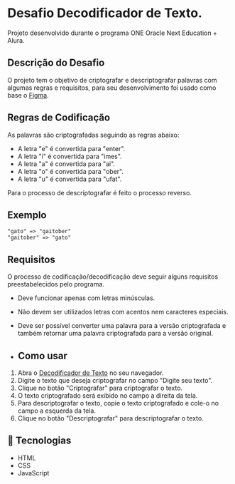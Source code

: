 ﻿# Desafio Decodificador de Texto.

Projeto desenvolvido durante o programa ONE Oracle Next Education + Alura.

## Descrição do Desafio

O projeto tem o objetivo de criptografar e descriptografar palavras com algumas regras e requisitos, para seu desenvolvimento foi usado como base o [Figma](https://www.figma.com/file/tvFEYhVfZTjdJ5P24RGV21/Alura-Challenge---Desafio-1---L%C3%B3gica?type=design&node-id=16-802&mode=design).

## Regras de Codificação
As palavras são criptografadas seguindo as regras abaixo:

- A letra "e" é convertida para "enter".
- A letra "i" é convertida para "imes".
- A letra "a" é convertida para "ai".
- A letra "o" é convertida para "ober".
- A letra "u" é convertida para "ufat".

Para o processo de descriptografar é feito o processo reverso.

## Exemplo
```
"gato" => "gaitober"
"gaitober" => "gato"
```

## Requisitos
O processo de codificação/decodificação deve seguir alguns requisitos preestabelecidos pelo programa.

- Deve funcionar apenas com letras minúsculas.
- Não devem ser utilizados letras com acentos nem caracteres especiais.
- Deve ser possível converter uma palavra para a versão criptografada e também retornar uma palavra criptografada para a versão original.

- ## Como usar

1. Abra o [Decodificador de Texto](https://decodificador-de-texto-texxas.vercel.app/) no seu navegador.
2. Digite o texto que deseja criptografar no campo "Digite seu texto".
3. Clique no botão "Criptografar" para criptografar o texto.
4. O texto criptografado será exibido no campo a direita da tela.
5. Para descriptografar o texto, copie o texto criptografado e cole-o no campo a esquerda da tela.
6. Clique no botão "Descriptografar" para descriptografar o texto.

## 🚀 Tecnologias
- HTML
- CSS
- JavaScript

